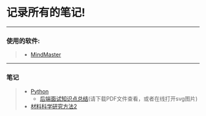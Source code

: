 # 记录所有的笔记!
---
### 使用的软件:   
>- [MindMaster](https://www.edrawsoft.com/mindmaster/)   
---
### 笔记
>- [Python](https://github.com/AYiXi/Learn-for-life/tree/master/Python)
>	  - [后端面试知识点总结](https://github.com/AYiXi/Learn-for-life/tree/master/Python/Python%20Interview(Backend))(请下载PDF文件查看，或者在线打开svg图片)
>- [材料科学研究方法2](https://github.com/AYiXi/Learn-for-life/tree/master/%E6%9D%90%E6%96%99%E7%A7%91%E5%AD%A6%E7%A0%94%E7%A9%B6%E6%96%B9%E6%B3%952)
